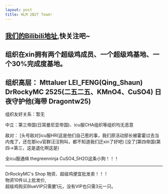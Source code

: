 ```yaml
---
layout: post
title: HLM 2B2T Team!
---
```


[我们的Bilibili地址](http://dwz.ee/hlmbili),快关注吧~
---
组织在xin拥有两个超级鸡成员、一个超级鸡基地、一个30%完成度基地。
---
组织高层：
Mttaluer LEl_FENG(Qing_Shaun) DrRockyMC 2525(二五二五、KMnO4、CuSO4) 日夜守护他(海带 Dragontw25)
---
组织友好关系：暂无

中立：第三帝国(日耳曼尼亚帝国)、icu服CHA组织等组织均无恶意

敌对：
[头号敌对]icu服HR(这是他们自己惹的事，我们原活动部长被霍霍过去当内鬼了，还在那icu官群汪汪狗叫，都不知道我们迁xin了好吧)
[没了]第四帝国(第四->第三，这是退化啊这是)

全icu服通缉 thegreenninja CuSO4_5H2O这条小狗！！！

---
DrRockyMC's Shop
物资、超级鸡便宜批发卖！！！<br>
物资10件以上批发价,<br>
超级鸡购买BlueVIP只需要1元，没有VIP也只需3元一只。
